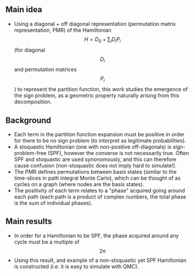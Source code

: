 ## Main idea
* Using a diagonal + off diagonal representation (permutation matrix representation, PMR) of the Hamiltonian $$H = D_0 + \sum_i D_i P_i$$ (for diagonal $$D_i$$ and permutation matrices $$P_i$$) to represent the partition function, this work studies the emergence of the sign problem, as a geometric property naturally arising from this decomposition.

## Background
* Each term in the partition function expansion must be positive in order for there to be no sign problem (to interpret as legitimate probabilities).
* A stoquastic Hamiltonian (one with non-positive off-diagonals) is sign-problem-free (SPF), however the converse is not necessarily true. Often  SPF and stoquastic are used synonomously, and this can therefore cause confusion (non-stoquastic does not imply hard to simulate!).  
* The PMR defines permutations between basis states (similar to the time-slices in path integral Monte Carlo), which can be thought of as cycles on a graph (where nodes are the basis states).
* The positivity of each term relates to a "phase" acquired going around each path (each path is a product of complex numbers, the total phase is the sum of individual phases).


## Main results
* In order for a Hamiltonian to be SPF, the phase acquired around any cycle must be a multiple of $$2\pi$$
* Using this result, and example of a non-stoquastic yet SPF Hamiltonian is constructed (i.e. it is easy to simulate with QMC).